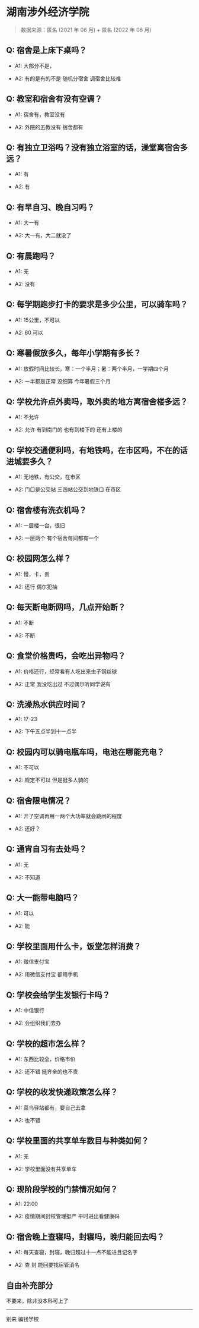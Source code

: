 # 湖南涉外经济学院

> 数据来源：匿名 (2021 年 06 月) + 匿名 (2022 年 06 月)

## Q: 宿舍是上床下桌吗？

- A1: 大部分不是，

- A2: 有的是有的不是 随机分宿舍 调宿舍比较难

## Q: 教室和宿舍有没有空调？

- A1: 宿舍有，教室没有

- A2: 外院的五教没有 宿舍都有

## Q: 有独立卫浴吗？没有独立浴室的话，澡堂离宿舍多远？

- A1: 有

- A2: 有

## Q: 有早自习、晚自习吗？

- A1: 大一有

- A2: 大一有，大二就没了

## Q: 有晨跑吗？

- A1: 无

- A2: 没有

## Q: 每学期跑步打卡的要求是多少公里，可以骑车吗？

- A1: 15公里，不可以

- A2: 60 可以

## Q: 寒暑假放多久，每年小学期有多长？

- A1: 放假时间比较长，寒：一个半月；暑：两个半月，一学期四个月

- A2: 一半都是正常 没细算 今年暑假三个月

## Q: 学校允许点外卖吗，取外卖的地方离宿舍楼多远？

- A1: 不允许

- A2: 允许 有到南门的 也有到楼下的 还有上楼的

## Q: 学校交通便利吗，有地铁吗，在市区吗，不在的话进城要多久？

- A1: 无地铁，有公交，在市区

- A2: 门口是公交站 三四站公交到地铁口 在市区

## Q: 宿舍楼有洗衣机吗？

- A1: 一层楼一台，很旧

- A2: 一层两个 有个宿舍每间都有一个

## Q: 校园网怎么样？

- A1: 慢，卡，贵

- A2: 还行 偶尔犯抽

## Q: 每天断电断网吗，几点开始断？

- A1: 不断

- A2: 不断

## Q: 食堂价格贵吗，会吃出异物吗？

- A1: 价格还行，经常看有人吃出来虫子钢丝球

- A2: 正常 我没吃出过 不过偶尔听同学说有

## Q: 洗澡热水供应时间？

- A1: 17-23

- A2: 下午五点半到十一点半

## Q: 校园内可以骑电瓶车吗，电池在哪能充电？

- A1: 不可以

- A2: 规定不可以 但是挺多人骑的

## Q: 宿舍限电情况？

- A1: 开了空调再用一两个大功率就会跳闸的程度

- A2: 还好？

## Q: 通宵自习有去处吗？

- A1: 无

- A2: 不知道

## Q: 大一能带电脑吗？

- A1: 可以

- A2: 能

## Q: 学校里面用什么卡，饭堂怎样消费？

- A1: 微信支付宝

- A2: 用微信支付宝 都用手机

## Q: 学校会给学生发银行卡吗？

- A1: 中信银行

- A2: 会组织我们去办

## Q: 学校的超市怎么样？

- A1: 东西比较全，价格市价

- A2: 还不错 挺齐全的也不贵

## Q: 学校的收发快递政策怎么样？

- A1: 菜鸟驿站都有，要自己去拿

- A2: 也不错

## Q: 学校里面的共享单车数目与种类如何？

- A1: 无

- A2: 学校里面没有共享单车

## Q: 现阶段学校的门禁情况如何？

- A1: 22:00

- A2: 疫情期间封校管理挺严 平时进出看健康码

## Q: 宿舍晚上查寝吗，封寝吗，晚归能回去吗？

- A1: 每天查寝，封寝，晚归超过十一点不能进且记名字

- A2: 查 封 能回要找宿管消名

## 自由补充部分

不要来，除非没本科可上了

***

别来 骗钱学校